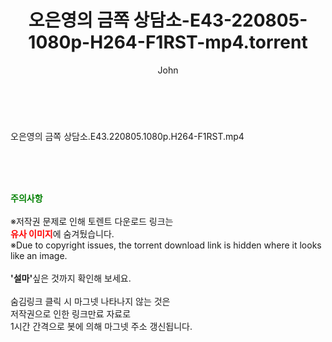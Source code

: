 ﻿---
layout: post
title:  "오은영의 금쪽 상담소-E43-220805-1080p-H264-F1RST-mp4.torrent"
author: John
categories: [ 방송/음악 ]
tags: [  ]
image:  
description: "오은영의 금쪽 상담소-E43-220805-1080p-H264-F1RST-mp4 torrent 정보 공유"
toc: true
toc_sticky: true
---

<br>
<div class="view-img">
<a class="view_image" href="https://torrentmobile60.com/bbs/view_image.php?fn=%2Fdata%2Ffile%2Fmusic%2F2697634418_TrG6hk5O_1fc0dd096dea299c24ce685935ec44050a4662a7.jpg" target="_blank"><img alt="" class="img-tag" content="https://torrentmobile60.com/data/file/music/2697634418_TrG6hk5O_1fc0dd096dea299c24ce685935ec44050a4662a7.jpg" itemprop="image" src="https://torrentmobile60.com/data/file/music/thumb-2697634418_TrG6hk5O_1fc0dd096dea299c24ce685935ec44050a4662a7_835x2212.jpg"/></a></div><div class="view-content" itemprop="description">
<p>오은영의 금쪽 상담소.E43.220805.1080p.H264-F1RST.mp4<br/></p> </div>
    
<br><br><br>
<p data-ke-size="size16"><b><span style="color: green;">주의사항</span></b><br /><br />※저작권 문제로 인해 토렌트 다운로드 링크는<br /><b><span style="color: red;">유사 이미지</span></b>에 숨겨뒀습니다.<br />※Due to copyright issues, the torrent download link is hidden where it looks like an image.<br /><br /><b>'설마'</b>싶은 것까지 확인해 보세요.<br /><br />숨김링크 클릭 시 마그넷 나타나지 않는 것은<br />저작권으로 인한 링크만료 자료로<br />1시간 간격으로 봇에 의해 마그넷 주소 갱신됩니다.</p>
